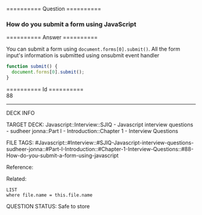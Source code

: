 ========== Question ==========  

### How do you submit a form using JavaScript  

========== Answer ==========  

You can submit a form using `document.forms[0].submit()`. All the form input's
information is submitted using onsubmit event handler

```javascript
function submit() {
  document.forms[0].submit();
}
```

========== Id ==========  
88

---

DECK INFO

TARGET DECK: Javascript::Interview::SJIQ - Javascript interview questions - sudheer jonna::Part I - Introduction::Chapter 1 - Interview Questions

FILE TAGS: #Javascript::#Interview::#SJIQ-Javascript-interview-questions-sudheer-jonna::#Part-I-Introduction::#Chapter-1-Interview-Questions::#88-How-do-you-submit-a-form-using-javascript

Reference:

Related:

```dataview
LIST
where file.name = this.file.name
```

QUESTION STATUS: Safe to store
